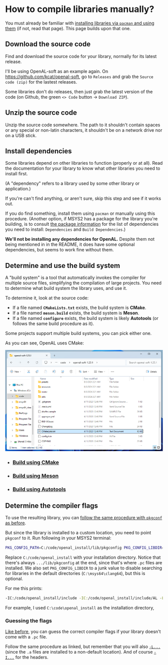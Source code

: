 # How to compile libraries manually?

You must already be familiar with [installing libraries via `pacman` and using them](/tooling/articles/using_libraries_pacman.md) (if not, read that page). This page builds upon that one.

## Download the source code

Find and download the source code for your library, normally for its latest release.

I'll be using OpenAL-soft as an example again. On https://github.com/kcat/openal-soft, go to `Releases` and grab the `Source code (zip)` for the lastest releases.

Some libraries don't do releases, then just grab the latest version of the code (on Github, the green `<> Code` button → `Download ZIP`).

## Unzip the source code

Unzip the source code somewhere. The path to it shouldn't contain spaces or any special or non-latin characters, it shouldn't be on a network drive nor on a USB stick.

## Install dependencies

Some libraries depend on other libraries to function (properly or at all). Read the documentation for your library to know what other libraries you need to install first.

(A "dependency" refers to a library used by some other library or application.)

If you're can't find anything, or aren't sure, skip this step and see if it works out.

If you do find something, install them using `pacman` or manually using this procedure. (Another option, if MSYS2 has a package for the library you're building, is to consult [the package information](https://packages.msys2.org/package/mingw-w64-clang-x86_64-openal) for the list of dependencies you need to install: `Dependencies` and `Build Dependencies`.)

**We'll not be installing any dependencies for OpenAL.** Despite them not being mentioned in in the README, it does have some optional dependencies, but seems to work fine without them.

## Determine and use the build system

A "build system" is a tool that automatically invokes the compiler for multiple source files, simplifying the compilation of large projects. You need to determine what build system the library uses, and use it.

To determine it, look at the source code:

* If a file named **`CMakeLists.txt`** exists, the build system is **CMake**.
* If a file named **`meson.build`** exists, the build system is **Meson**.
* If a file named **`configure`** exists, the build system is likely **Autotools** (or follows the same build procedure as it).

Some projects support multiple build systems, you can pick either one.

As you can see, OpenAL uses CMake:

![OpenAL CMakeLists.txt](/tooling/images/openal_cmakelists_txt.png)

* ### [Build using CMake](/tooling/articles/using_libraries_compiling_manually_cmake.md)
* ### [Build using Meson](/tooling/articles/using_libraries_compiling_manually_meson.md)
* ### [Build using Autotools](/tooling/articles/using_libraries_compiling_manually_autotools.md)

## Determine the compiler flags

To use the resulting library, you can [follow the same procedure with `pkgconf` as before](/tooling/articles/using_libraries_pacman.md#determining-compiler-flags-using-pkgconf).

But since the library is installed to a custom location, you need to point `pkgconf` to it. Run following in your MSYS2 terminal:

```sh
PKG_CONFIG_PATH=C:/code/openal_install/lib/pkgconfig PKG_CONFIG_LIBDIR=- pkgconf --libs --cflags openal
```

Replace `C:/code/openal_install` with your installation directory. Notice that there's always `.../lib/pkgconfig` at the end, since that's where `.pc` files are installed. We also set `PKG_CONFIG_LIBDIR` to a junk value to disable searching for libraries in the default directories (`C:\msys64\clang64`), but this is optional.

For me this prints:
```sh
-IC:/code/openal_install/include -IC:/code/openal_install/include/AL -LC:/code/openal_install/lib -lOpenAL32
```

For example, I used `C:\code\openal_install` as the installation directory,

### Guessing the flags

[Like before](/tooling/articles/using_libraries_pacman.md#guessing-the-compiler-flags), you can guess the correct compiler flags if your library doesn't come with a `.pc` file.

Follow the same procedure as linked, but remember that you will also [`-L...`](/tooling/articles/using_libraries_pacman.md#step-2-make-sure-calling-functions-works) (since the `.a` files are installed to a non-default location). And of course [`-I...`](/tooling/articles/using_libraries_pacman.md#step-1-make-sure-include-works) for the headers.
